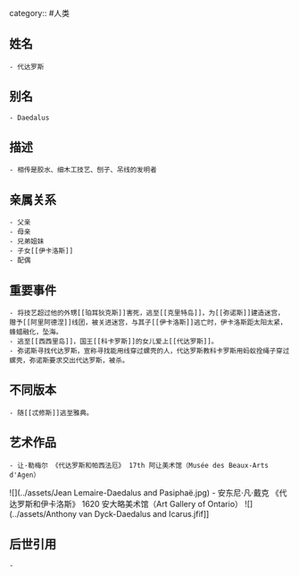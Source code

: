 category:: #人类
## 姓名
	- 代达罗斯
## 别名
	- Daedalus
## 描述
	- 相传是胶水、细木工技艺、刨子、吊线的发明者
## 亲属关系
	- 父亲
	- 母亲
	- 兄弟姐妹
	- 子女[[伊卡洛斯]]
	- 配偶
## 重要事件
	- 将技艺超过他的外甥[[珀耳狄克斯]]害死，逃至[[克里特岛]]，为[[弥诺斯]]建造迷宫，赠予[[阿里阿德涅]]线团，被关进迷宫，与其子[[伊卡洛斯]]逃亡时，伊卡洛斯距太阳太紧，蜂蜡融化，坠海。
	- 逃至[[西西里岛]]，国王[[科卡罗斯]]的女儿爱上[[代达罗斯]]。
	- 弥诺斯寻找代达罗斯，宣称寻找能用线穿过螺壳的人，代达罗斯教科卡罗斯用蚂蚁拴绳子穿过螺壳，弥诺斯要求交出代达罗斯，被杀。
## 不同版本
	- 随[[忒修斯]]逃至雅典。
## 艺术作品
	- 让·勒梅尔 《代达罗斯和帕西法厄》 17th 阿让美术馆（Musée des Beaux-Arts d'Agen）
 ![](../assets/Jean Lemaire-Daedalus and Pasiphaë.jpg)
	- 安东尼·凡·戴克 《代达罗斯和伊卡洛斯》 1620 安大略美术馆（Art Gallery of Ontario）
 ![](../assets/Anthony van Dyck-Daedalus and Icarus.jfif]]
## 后世引用
	-
